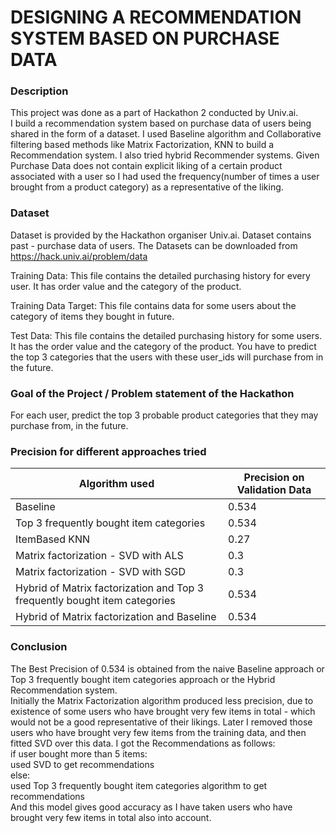 # DESIGNING A RECOMMENDATION SYSTEM BASED ON PURCHASE DATA
### Description
This project was done as a part of Hackathon 2 conducted by Univ.ai.<br/>
I build a recommendation system based on purchase data of users being shared in the form of a dataset. I used Baseline algorithm and Collaborative filtering based 
methods like Matrix Factorization, KNN to build a Recommendation system. I also tried hybrid Recommender systems. Given Purchase Data does not contain explicit liking of a certain product associated with a user so I had used the frequency(number of times a user brought from a product category) as a representative of the liking. 

### Dataset
Dataset is provided by the Hackathon organiser Univ.ai. Dataset contains past - purchase data of users.
The Datasets can be downloaded from https://hack.univ.ai/problem/data

Training Data:
This file contains the detailed purchasing history for every user. It has order value and the category of the product.

Training Data Target:
This file contains data for some users about the category of items they bought in future.

Test Data:
This file contains the detailed purchasing history for some users. It has the order value and the category of the product. You have to predict the top 3 categories that the users with these user_ids will purchase from in the future.

### Goal of the Project / Problem statement of the Hackathon
For each user, predict the top 3 probable product categories that they may purchase from, in the future.

### Precision for different approaches tried
| Algorithm used   | Precision on Validation Data|
| ---      | ---       |
| Baseline | 0.534        |
| Top 3 frequently bought item categories | 0.534       |
| ItemBased KNN | 0.27        |
| Matrix factorization - SVD with ALS | 0.3|
| Matrix factorization - SVD with SGD | 0.3|
| Hybrid of Matrix factorization and Top 3 frequently bought item categories | 0.534|
| Hybrid of Matrix factorization and Baseline | 0.534|

### Conclusion
The Best Precision of 0.534 is obtained from the naive Baseline approach or Top 3 frequently bought item categories approach or the Hybrid Recommendation system. <br/>
Initially the Matrix Factorization algorithm produced less precision, due to existence of some users who have brought very few items in total - which would not be a good representative of their likings. Later I removed those users who have brought very few items from the training data, and then fitted SVD over this data. I got the Recommendations as follows:<br/>
if user bought  more than 5 items:<br/>
  used SVD to get recommendations<br/>
else:<br/>
  used Top 3 frequently bought item categories algorithm to get recommendations<br/>
And this model gives good accuracy as I have taken users who have brought very few items in total also into account. 
